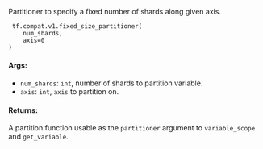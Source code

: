 Partitioner to specify a fixed number of shards along given axis.

```
 tf.compat.v1.fixed_size_partitioner(
    num_shards,
    axis=0
)
```
#### Args:
- `num_shards`: `int`, number of shards to partition variable.
- `axis`: `int`, `axis` to partition on.
#### Returns:
A partition function usable as the `partitioner` argument to `variable_scope` and `get_variable`.
